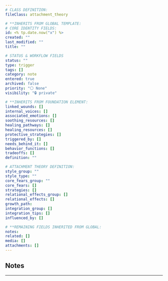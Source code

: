 ```yaml
---
# CLASS DEFINITION:
fileClass: attachment_theory

# **INHERITS FROM GLOBAL TEMPLATE:
# CORE IDENTITY FIELDS:
id: <% tp.date.now("x") %>
created: ""
last_modified: ""
title: ""

# STATUS & WORKFLOW FIELDS
status: ""
type: trigger
tags: []
category: note
entered: true
archived: false
priority: "⚪ None"
visibility: "🔒 private"

# **INHERITS FROM FOUNDATION ELEMENT:
linked_wounds: []
internal_voices: []
associated_emotions: []
soothing_resources: []
healing_pathways: []
healing_resources: []
protective_strategies: []
triggered_by: []
needs_behind_it: []
behavior_functions: []
tradeoffs: []
definition: ""

# ATTACHMENT THEORY DEFINITION:
style_group: ""
style_type: ""
core_fears_group: ""
core_fears: []
strategies: []
relational_effects_group: []
relational_effects: []
growth_path:
integration_group: []
integration_tips: []
influenced_by: []

# **REMAINING FIELDS INHERITED FROM GLOBAL:
notes: 
related: []
media: []
attachments: []
---
```


## Notes
---


